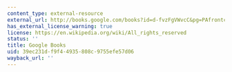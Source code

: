 ```yaml
---
content_type: external-resource
external_url: http://books.google.com/books?id=d-fvzFgVWvcC&pg=PAfrontcover#v=onepage
has_external_license_warning: true
license: https://en.wikipedia.org/wiki/All_rights_reserved
status: ''
title: Google Books
uid: 39ec231d-f9f4-4935-808c-9755efe57d06
wayback_url: ''
---
```

